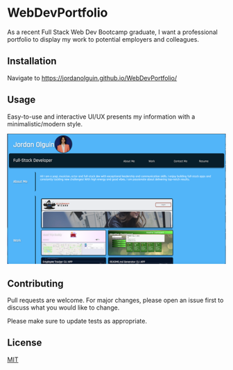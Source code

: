 # WebDevPortfolio

As a recent Full Stack Web Dev Bootcamp graduate, I want a professional portfolio to display my work to potential employers and colleagues.

## Installation

Navigate to https://jordanolguin.github.io/WebDevPortfolio/

## Usage

Easy-to-use and interactive UI/UX presents my information with a minimalistic/modern style.

![screenshot](assets/PortfolioScreenshot.png)

## Contributing

Pull requests are welcome. For major changes, please open an issue first
to discuss what you would like to change.

Please make sure to update tests as appropriate.

## License

[MIT](https://choosealicense.com/licenses/mit/)
